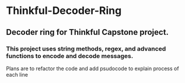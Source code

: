 # Thinkful-Decoder-Ring
## Decoder ring for Thinkful Capstone project.

### This project uses string methods, regex, and advanced functions to encode and decode messages. 


Plans are to refactor the code and add psudocode to explain process of each line
